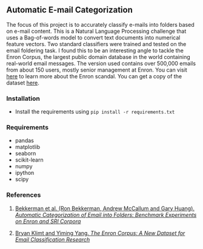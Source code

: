 ## Automatic E-mail Categorization

The focus of this project is to accurately classify e-mails into folders based on e-mail content.  This is a Natural Language Processing challenge that uses a Bag-of-words model to convert text documents into numerical feature vectors.  Two standard classifiers were trained and tested on the email foldering task.   I found this to be an interesting angle to tackle the Enron Corpus, the largest public domain database in the world containing real-world email messages.  The version used contains over 500,000 emails from about 150 users, mostly senior management at Enron. You can visit [here](https://en.wikipedia.org/wiki/Enron_scandal) to learn more about the Enron scandal.  You can get a copy of the dataset [here](https://www.cs.cmu.edu/~./enron/).  

### Installation

* Install the requirements using `pip install -r requirements.txt`

### Requirements

* pandas
* matplotlib
* seaborn
* scikit-learn
* numpy
* ipython
* scipy

### References

1. [Bekkerman et al. (Ron Bekkerman, Andrew McCallum and Gary Huang). *Automatic Categorization of Email into Folders: Benchmark Experiments on Enron and SRI Corpora*](http://scholarworks.umass.edu/cgi/viewcontent.cgi?article=1217&context=cs_faculty_pubs)

2. [Bryan Klimt and Yiming Yang. *The Enron Corpus: A New Dataset for Email Classification Research*](http://nyc.lti.cs.cmu.edu/yiming/Publications/klimt-ecml04.pdf)






